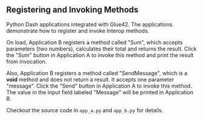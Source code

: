 ## Registering and Invoking Methods

Python Dash applications integrated with Glue42. The applications demonstrate how to register and invoke Interop methods.
    
On load, Application B registers a method called "Sum", which accepts parameters (two numbers), calculates their total and returns the result. Click the "Sum" button in Application A to invoke this method and print the result from invocation.

Also, Application B registers a method called "SendMessage", which is a **void** method and does not return a result. It accepts one parameter "message". Click the "Send" button in Application A to invoke this method. The value in the input field labeled "Message" will be printed in Application B.

Checkout the source code in `app_a.py` and `app_b.py` for details.